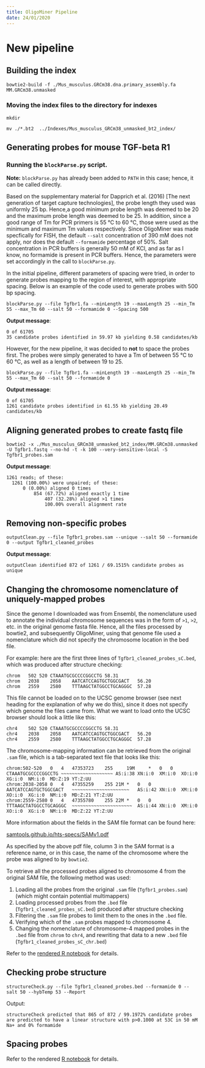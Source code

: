 ```yaml
---
title: OligoMiner Pipeline
date: 24/01/2020
---
```


# New pipeline
## Building the index

```
bowtie2-build -f ./Mus_musculus.GRCm38.dna.primary_assembly.fa MM.GRCm38.unmasked

```

### Moving the index files to the directory for indexes

```
mkdir

mv ./*.bt2  ../Indexes/Mus_musculus_GRCm38_unmasked_bt2_index/
```

## Generating probes for mouse TGF-beta R1

### Running the `blockParse.py` script.

**Note:** `blockParse.py` has already been added to `PATH` in this case; hence, it can be called directly.

Based on the supplementary material for Dapprich et al. (2016) [The next generation of target capture technologies], the probe length they used was uniformly 25 bp. Hence,a good minimum probe length was deemed to be 20 and the maximum probe length was deemed to be 25. In addition, since a good range of Tm for PCR primers is 55 ℃ to 60 ℃, those were used as the minimum and maximum Tm values respectively.  Since OligoMiner was made specfically for FISH, the default `--salt` concentration of 390 mM does not apply, nor does the default `--formamide` percentage of 50%. Salt concentration in PCR buffers is generally 50 mM of KCl, and as far as I know, no formamide is present in PCR buffers. Hence, the parameters were set accordingly in the call to `blockParse.py`.

In the initial pipeline, different parameters of spacing were tried, in order to generate probes mapping to the region of interest, with appropriate spacing. Below is an example of the code used to generate probes with 500 bp spacing.

```
blockParse.py --file Tgfbr1.fa --minLength 19 --maxLength 25 --min_Tm 55 --max_Tm 60 --salt 50 --formamide 0 --Spacing 500
```

**Output message**:

```
0 of 61705
35 candidate probes identified in 59.97 kb yielding 0.58 candidates/kb
```

However, for the new pipeline, it was decided to **not** to space the probes first. The probes were simply generated to have a Tm of between 55 ℃ to 60 ℃, as well as a length of between 19 to 25.

```
blockParse.py --file Tgfbr1.fa --minLength 19 --maxLength 25 --min_Tm 55 --max_Tm 60 --salt 50 --formamide 0
```

**Output message**:

```
0 of 61705
1261 candidate probes identified in 61.55 kb yielding 20.49 candidates/kb
```

## Aligning generated probes to create fastq file


```
bowtie2 -x ./Mus_musculus_GRCm38_unmasked_bt2_index/MM.GRCm38.unmasked -U Tgfbr1.fastq --no-hd -t -k 100 --very-sensitive-local -S Tgfbr1_probes.sam
```

**Output message**:

```
1261 reads; of these:
  1261 (100.00%) were unpaired; of these:
      0 (0.00%) aligned 0 times
	      854 (67.72%) aligned exactly 1 time
		      407 (32.28%) aligned >1 times
			  100.00% overall alignment rate
```

## Removing non-specific probes

```
outputClean.py --file Tgfbr1_probes.sam --unique --salt 50 --formamide 0 --output Tgfbr1_cleaned_probes
```

**Output message**:

```
outputClean identified 872 of 1261 / 69.1515% candidate probes as unique
```

## Changing the chromosome nomenclature of uniquely-mapped probes

Since the genome I downloaded was from Ensembl, the nomenclature used to annotate the individual chromosome sequences  was in the form of `>1`, `>2`, etc. in the original genome fasta file. Hence, all the files processed by bowtie2, and subsequently OligoMiner, using that genome file used a nomenclature which did not specify the chromosome location in the bed file.

For example: here are the first three lines of `Tgfbr1_cleaned_probes_sC.bed`, which was produced after structure checking:

```
chrom	502	520	CTAAATGCGCCCCGGCCTG	58.31
chrom	2038	2058	AATCATCCAGTGCTGGCGACT	56.20
chrom	2559	2580	TTTAAGCTATGGCCTGCAGGGC	57.28
```

This file cannot be loaded on to the UCSC genome browser (see next heading for the explanation of why we do this), since it does not specify which genome the files came from. What we want to load onto the UCSC browser should look a little like this:

```
chr4	502	520	CTAAATGCGCCCCGGCCTG	58.31
chr4	2038	2058	AATCATCCAGTGCTGGCGACT	56.20
chr4	2559	2580	TTTAAGCTATGGCCTGCAGGGC	57.28
```

The chromosome-mapping information can be retrieved from the original `.sam` file, which is a tab-separated text file that looks like this:

```
chrom:502-520	0	4	47353723	255		19M		*	0	0	CTAAATGCGCCCCGGCCTG	~~~~~~~~~~~~~~~~~~~	AS:i:38	XN:i:0	XM:i:0	XO:i:0	XG:i:0	NM:i:0	MD:Z:19	YT:Z:UU
chrom:2038-2058	0	4	47355259	255	21M	*	0	0	AATCATCCAGTGCTGGCGACT	~~~~~~~~~~~~~~~~~~~~~	AS:i:42	XN:i:0	XM:i:0	XO:i:0	XG:i:0	NM:i:0	MD:Z:21	YT:Z:UU
chrom:2559-2580	0	4	47355780	255	22M	*	0	0	TTTAAGCTATGGCCTGCAGGGC	~~~~~~~~~~~~~~~~~~~~~~	AS:i:44	XN:i:0	XM:i:0	XO:i:0	XG:i:0	NM:i:0	MD:Z:22	YT:Z:UU

```
More information about the fields in the SAM file format can be found here: 

[samtools.github.io/hts-specs/SAMv1.pdf](samtools.github.io/hts-specs/SAMv1.pdf)

As specified by the above pdf file, column 3 in the SAM format is a reference name, or in this case, the name of the chromosome where the probe was aligned to by `bowtie2`. 

To retrieve all the processed probes aligned to chromosome 4 from the original SAM file, the following method was used:

1. Loading all the probes from the original `.sam` file (`Tgfbr1_probes.sam`) (which might contain potential multimappers)
2. Loading  processed probes from the `.bed` file (`Tgfbr1_cleaned_probes_sC.bed`) produced after structure checking
3. Filtering the `.sam`  file probes to limit  them to the ones in the `.bed` file.
4. Verifying which of the `.sam` probes mapped to chromosome 4.
5. Changing the nomenclature of chromosome-4 mapped probes in the `.bed` file from `chrom` to `chr4`, and rewriting that data to a new `.bed` file (`Tgfbr1_cleaned_probes_sC_chr.bed`)

Refer to the [rendered R notebook](https://kkkaslikar.github.io/making-evenly-spaced-probes/checking-chromosome-number.nb.html) for details.

## Checking probe structure

```
structureCheck.py --file Tgfbr1_cleaned_probes.bed --formamide 0 --salt 50 --hybTemp 53 --Report
```

Output:

```
structureCheck predicted that 865 of 872 / 99.1972% candidate probes are predicted to have a linear structure with p>0.1000 at 53C in 50 mM Na+ and 0% formamide
```

## Spacing probes

Refer to the rendered [R notebook](https://kkkaslikar.github.io/making-evenly-spaced-probes/spacing-probes.nb.html) for details.
